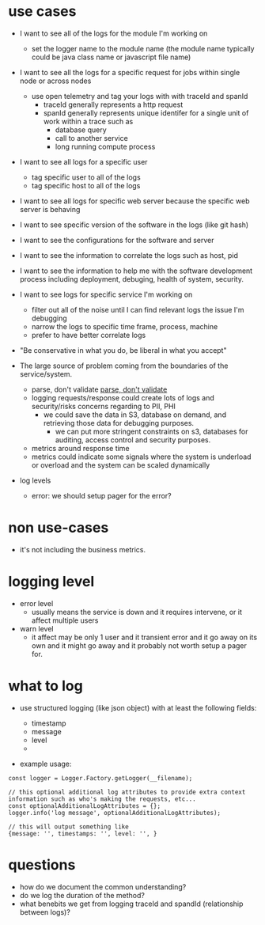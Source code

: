 # use cases

- I want to see all of the logs for the module I'm working on
  - set the logger name to the module name (the module name typically could be java class name or javascript file name)
- I want to see all the logs for a specific request for jobs within single node or across nodes
  - use open telemetry and tag your logs with with traceId and spanId
    - traceId generally represents a http request
    - spanId generally represents unique identifer for a single unit of work within a trace such as
      - database query
      - call to another service
      - long running compute process
- I want to see all logs for a specific user
  - tag specific user to all of the logs
  - tag specific host to all of the logs
- I want to see all logs for specific web server because the specific web server is behaving
- I want to see specific version of the software in the logs (like git hash)
- I want to see the configurations for the software and server
- I want to see the information to correlate the logs such as host, pid
- I want to see the information to help me with the software development process including deployment, debuging, health of system, security.
- I want to see logs for specific service I'm working on
  - filter out all of the noise until I can find relevant logs the issue I'm debugging
  - narrow the logs to specific time frame, process, machine
  - prefer to have better correlate logs
- "Be conservative in what you do, be liberal in what you accept"
- The large source of problem coming from the boundaries of the service/system.
  - parse, don't validate [parse, don't validate](https://lexi-lambda.github.io/blog/2019/11/05/parse-don-t-validate/)
  - logging requests/response could create lots of logs and security/risks concerns regarding to PII, PHI
    - we could save the data in S3, database on demand, and retrieving those data for debugging purposes.
      - we can put more stringent constraints on s3, databases for auditing, access control and security purposes.
  - metrics around response time
  - metrics could indicate some signals where the system is underload or overload and the system can be scaled dynamically

- log levels
  - error: we should setup pager for the error?

# non use-cases

- it's not including the business metrics.


# logging level

- error level
  - usually means the service is down and it requires intervene, or it affect multiple users
- warn level
  - it affect may be only 1 user and it transient error and it go away on its own and it might go away and it probably not worth setup a pager for.

# what to log

- use structured logging (like json object) with at least the following fields:
  - timestamp
  - message
  - level
  - 

- example usage:
```
const logger = Logger.Factory.getLogger(__filename);

// this optional additional log attributes to provide extra context information such as who's making the requests, etc...
const optionalAdditionalLogAttributes = {};
logger.info('log message', optionalAdditionalLogAttributes);

// this will output something like
{message: '', timestamps: '', level: '', }
```

# questions
- how do we document the common understanding?
- do we log the duration of the method?
- what benebits we get from logging traceId and spandId (relationship between logs)?
